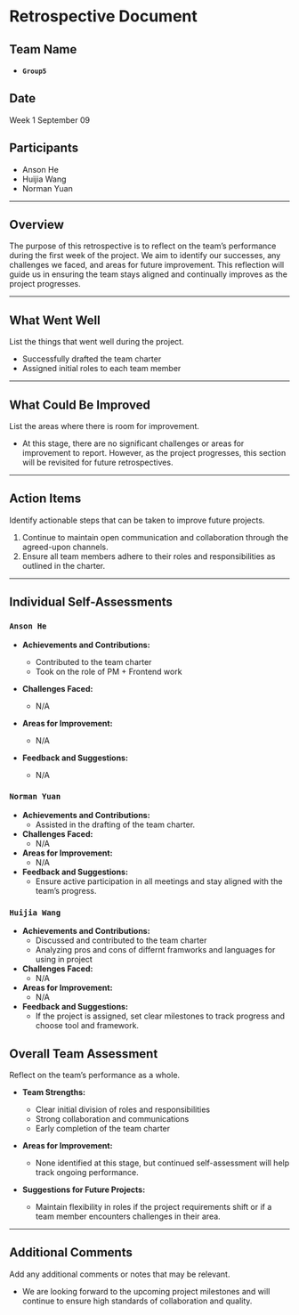 # Retrospective Document

## Team Name

- **`Group5`**

## Date

Week 1 September 09

## Participants

- Anson He
- Huijia Wang
- Norman Yuan

---

## Overview

The purpose of this retrospective is to reflect on the team’s performance during the first week of the project. We aim to identify our successes, any challenges we faced, and areas for future improvement. This reflection will guide us in ensuring the team stays aligned and continually improves as the project progresses.

---

## What Went Well

List the things that went well during the project.

- Successfully drafted the team charter
- Assigned initial roles to each team member

---

## What Could Be Improved

List the areas where there is room for improvement.

- At this stage, there are no significant challenges or areas for improvement to report. However, as the project progresses, this section will be revisited for future retrospectives.

---

## Action Items

Identify actionable steps that can be taken to improve future projects.

1. Continue to maintain open communication and collaboration through the agreed-upon channels.
2. Ensure all team members adhere to their roles and responsibilities as outlined in the charter.

---

## Individual Self-Assessments

### `Anson He`

- **Achievements and Contributions:**

  - Contributed to the team charter
  - Took on the role of PM + Frontend work
- **Challenges Faced:**

  - N/A
- **Areas for Improvement:**

  - N/A
- **Feedback and Suggestions:**

  - N/A

### `Norman Yuan`

- **Achievements and Contributions:**
  - Assisted in the drafting of the team charter.
- **Challenges Faced:**
  - N/A
- **Areas for Improvement:**
  - N/A
- **Feedback and Suggestions:**
  - Ensure active participation in all meetings and stay aligned with the team’s progress.

### `Huijia Wang`

- **Achievements and Contributions:**
  - Discussed and contributed to the team charter
  - Analyzing pros and cons of differnt framworks and languages for using in project
- **Challenges Faced:**
  - N/A
- **Areas for Improvement:**
  - N/A
- **Feedback and Suggestions:**
  * If the project is assigned, set clear milestones to track progress and choose tool and framework.

## Overall Team Assessment

Reflect on the team’s performance as a whole.

- **Team Strengths:**

  - Clear initial division of roles and responsibilities
  - Strong collaboration and communications
  - Early completion of the team charter
- **Areas for Improvement:**

  - None identified at this stage, but continued self-assessment will help track ongoing performance.
- **Suggestions for Future Projects:**

  - Maintain flexibility in roles if the project requirements shift or if a team member encounters challenges in their area.

---

## Additional Comments

Add any additional comments or notes that may be relevant.

- We are looking forward to the upcoming project milestones and will continue to ensure high standards of collaboration and quality.
